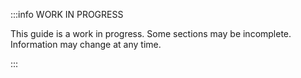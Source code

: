 :::info WORK IN PROGRESS

This guide is a work in progress.
Some sections may be incomplete.
Information may change at any time.

:::
